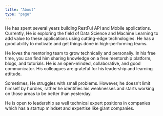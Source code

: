 ```yaml
---
title: "About"
type: "page"
---
```


He has spent several years building RestFul API and Mobile applications. Currently, He is exploring the field of Data Science and Machine Learning to add value to these applications using cutting-edge technologies. He has a good ability to motivate and get things done in high-performing teams. 

He loves the mentoring team to grow technically and personally. In his free time, you can find him sharing knowledge on a free mentorship platform, blogs, and tutorials. He is an open-minded, collaborative, and good communicator. His colleagues are grateful for his leadership and learning attitude. 

Sometimes, He struggles with small problems. However, he doesn't limit himself by hurdles, rather he identifies his weaknesses and starts working on those areas to be better than yesterday.

He is open to leadership as well technical expert positions in companies which has a startup mindset and expertise like giant companies.